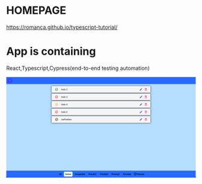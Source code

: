 # HOMEPAGE

https://romanca.github.io/typescript-tutorial/

# App is containing

React,Typescript,Cypress(end-to-end testing automation)

![Screenshot](./src/shared/img1.png)
